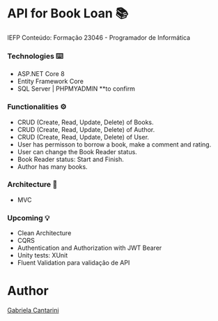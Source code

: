 ﻿# API for Book Loan 📚

IEFP Conteúdo: Formação 23046 - Programador de Informática

### **Technologies** ⌨️
- ASP.NET Core 8
- Entity Framework Core
- SQL Server | PHPMYADMIN **to confirm


### **Functionalities** ⚙️
- CRUD (Create, Read, Update, Delete) of Books.
- CRUD (Create, Read, Update, Delete) of Author.
- CRUD (Create, Read, Update, Delete) of User.
- User has permisson to borrow a book, make a comment and rating.
- User can change the Book Reader status.
- Book Reader status: Start and Finish.
- Author has many books.


### **Architecture** 📂
- MVC


### **Upcoming** 💡
- Clean Architecture
- CQRS
- Authentication and Authorization with JWT Bearer
- Unity tests: XUnit
- Fluent Validation para validação de API

# Author 
<a href="https://www.linkedin.com/in/gabrielacantarini/">Gabriela Cantarini</a>